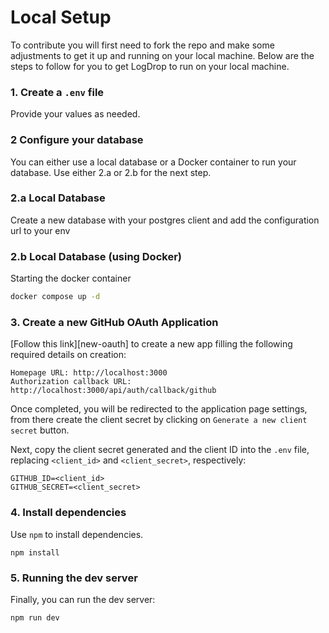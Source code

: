 # Local Setup

To contribute you will first need to fork the repo and make some adjustments to get it up and running on your local machine. Below are the steps to follow for you to get LogDrop to run on your local machine.

### 1. Create a `.env` file

Provide your values as needed.

### 2 Configure your database

You can either use a local database or a Docker container to run your database.
Use either 2.a or 2.b for the next step.

### 2.a Local Database

Create a new database with your postgres client and add the configuration url to your env

### 2.b Local Database (using Docker)

Starting the docker container

```bash
docker compose up -d
```

### 3. Create a new GitHub OAuth Application

[Follow this link][new-oauth] to create a new app filling the following required
details on creation:

```
Homepage URL: http://localhost:3000
Authorization callback URL: http://localhost:3000/api/auth/callback/github
```

Once completed, you will be redirected to the application page settings, from
there create the client secret by clicking on `Generate a new client secret`
button.

Next, copy the client secret generated and the client ID into the `.env` file,
replacing `<client_id>` and `<client_secret>`, respectively:

```
GITHUB_ID=<client_id>
GITHUB_SECRET=<client_secret>
```

### 4. Install dependencies

Use `npm` to install dependencies.

```
npm install
```

### 5. Running the dev server

Finally, you can run the dev server:

```
npm run dev
```
